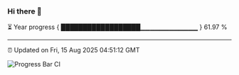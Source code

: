 ### Hi there 👋

⏳ Year progress { ██████████████████▁▁▁▁▁▁▁▁▁▁▁▁ } 61.97 %

---

⏰ Updated on Fri, 15 Aug 2025 04:51:12 GMT

![Progress Bar CI](https://github.com/IshwaranRudhara/GIT-ACTION/workflows/Progress%20Bar%20CI/badge.svg)
